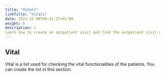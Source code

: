```yaml
---
title: "Vitals"
linkTitle: "Vitals"
date: 2021-12-08T09:22:27+01:00
weight: 6
description: >
Learn how to create an outpatient visit and find the outpatient visit created previously
---
```


## Vital

Vital is a list used for checking the vital functionalities of the patients. You can create the list in this section.
